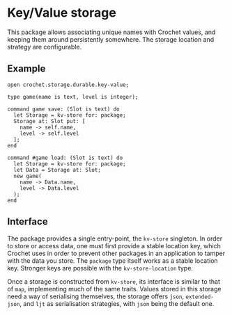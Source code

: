 # Key/Value storage

This package allows associating unique names with Crochet values, and keeping them around persistently somewhere. The storage location and strategy are configurable.


## Example

    open crochet.storage.durable.key-value;

    type game(name is text, level is integer);

    command game save: (Slot is text) do
      let Storage = kv-store for: package;
      Storage at: Slot put: [
        name -> self.name,
        level -> self.level
      ];
    end

    command #game load: (Slot is text) do
      let Storage = kv-store for: package;
      let Data = Storage at: Slot;
      new game(
        name -> Data.name,
        level -> Data.level
      );
    end


## Interface

The package provides a single entry-point, the `kv-store` singleton. In order to store or access data, one must first provide a stable location key, which Crochet uses in order to prevent other packages in an application to tamper with the data you store. The `package` type itself works as a stable location key. Stronger keys are possible with the `kv-store-location` type.

Once a storage is constructed from `kv-store`, its interface is similar to that of `map`, implementing much of the same traits. Values stored in this storage need a way of serialising themselves, the storage offers `json`, `extended-json`, and `ljt` as serialisation strategies, with `json` being the default one.


